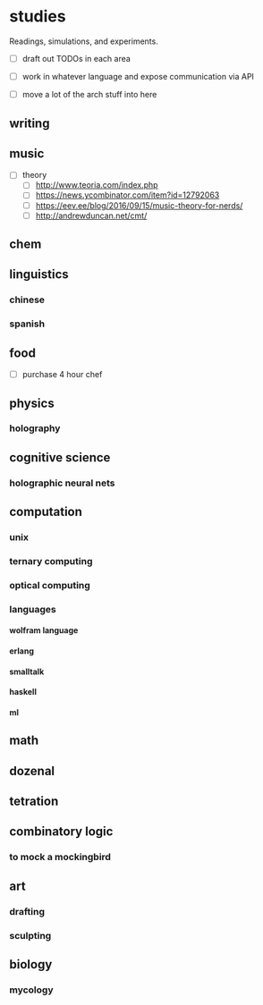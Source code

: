 
# studies

Readings, simulations, and experiments.

- [ ] draft out TODOs in each area
- [ ] work in whatever language and expose communication via API
- [ ] move a lot of the arch stuff into here


## writing

## music

- [ ] theory
    - [ ] http://www.teoria.com/index.php
    - [ ] https://news.ycombinator.com/item?id=12792063
    - [ ] https://eev.ee/blog/2016/09/15/music-theory-for-nerds/
    - [ ] http://andrewduncan.net/cmt/

## chem

## linguistics

### chinese

### spanish

## food

- [ ] purchase 4 hour chef

## physics

### holography

## cognitive science

### holographic neural nets

## computation

### unix

### ternary computing

### optical computing

### languages

#### wolfram language

#### erlang

#### smalltalk

#### haskell

#### ml

## math

## dozenal

## tetration

## combinatory logic

### to mock a mockingbird

## art

### drafting

### sculpting

## biology

### mycology
